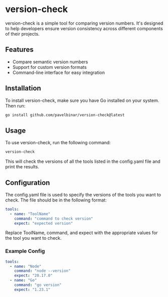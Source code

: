 # version-check

version-check is a simple tool for comparing version numbers. It's designed to help developers ensure version consistency across different components of their projects.

## Features

- Compare semantic version numbers
- Support for custom version formats
- Command-line interface for easy integration

## Installation

To install version-check, make sure you have Go installed on your system. Then run:

```bash
go install github.com/pavelbinar/version-check@latest
```

## Usage

To use version-check, run the following command:

```bash
version-check
```

This will check the versions of all the tools listed in the config.yaml file and print the results.

## Configuration

The config.yaml file is used to specify the versions of the tools you want to check. The file should be in the following format:

```yaml
tools:
  - name: "ToolName"
    command: "command to check version"
    expect: "expected version"
```

Replace ToolName, command, and expect with the appropriate values for the tool you want to check.

### Example Config

```yaml
tools:
  - name: "Node"
    command: "node --version"
    expect: "20.17.0"
  - name: "Go"
    command: "go version"
    expect: "1.23.1"
```
